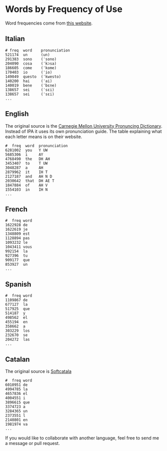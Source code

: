 # Words by Frequency of Use

Word frequencies come from [this website](https://invokeit.wordpress.com/frequency-word-lists/).

## Italian

```
# freq  word    pronunciation
521174  un      (un)
291383  sono    (ˈsono)
204090  cosa    (ˈk⊃sa)
186605  come    (ˈkome)
170403  io      (ˈio)
149049  questo  (ˈkwesto)
140200  hai     (ˈai)
140019  bene    (ˈbεne)
138657  sei     (ˈsεi)
138657  sei     (ˈsεi)
...
```

## English
The original source is the [Carnegie Mellon University Pronuncing Dictionary](http://www.speech.cs.cmu.edu/cgi-bin/cmudict). Instead of IPA it uses its own pronunciation guide. The table explaining what each letter means is on their website.

```
#  freq  word  pronunciation
6281002  you   Y UW
5685306  i     AY
4768490  the   DH AH
3453407  to    T UW
3048287  a     AH
2879962  it    IH T
2127187  and   AH N D
2030642  that  DH AE T
1847884  of    AH V
1554103  in    IH N
...
```

## French

```
#  freq word
1622928 de
1622619 je
1348809 est
1128894 pas
1093232 le
1043411 vous
992154  la
927396  tu
909177  que
853927  un
...
```

## Spanish

```
#  freq word
1109867 de
677127  la
517925  que
514187  y
498562  el
455194  en
358662  a
303229  los
232670  se
204272  las
...
```

## Catalan
The original source is [Softcatala](https://github.com/Softcatala/catalan-dict-tools/blob/master/frequencies/frequencies-dict-forms.txt)

```
#  freq word
6010951 de
4994785 la
4657836 el
4004551 i
3896615 que
3374723 a
3284365 un
2373551 l
2140801 en
1981974 va
...
```

If you would like to collaborate with another language, feel free to send me a message or pull request.

